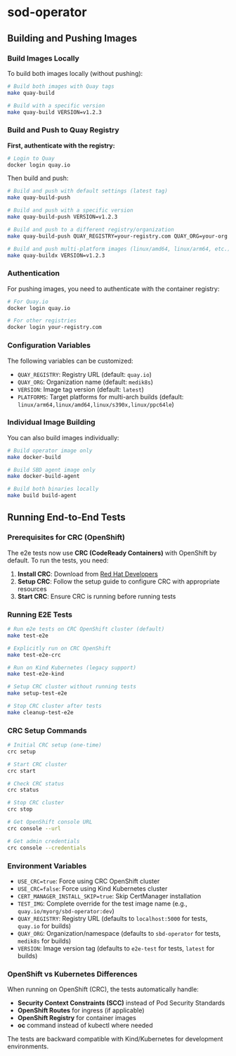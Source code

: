 # sod-operator

## Building and Pushing Images

### Build Images Locally

To build both images locally (without pushing):

```bash
# Build both images with Quay tags
make quay-build

# Build with a specific version
make quay-build VERSION=v1.2.3
```

### Build and Push to Quay Registry

**First, authenticate with the registry:**

```bash
# Login to Quay
docker login quay.io
```

Then build and push:

```bash
# Build and push with default settings (latest tag)
make quay-build-push

# Build and push with a specific version
make quay-build-push VERSION=v1.2.3

# Build and push to a different registry/organization
make quay-build-push QUAY_REGISTRY=your-registry.com QUAY_ORG=your-org VERSION=v1.2.3

# Build and push multi-platform images (linux/amd64, linux/arm64, etc.)
make quay-buildx VERSION=v1.2.3
```

### Authentication

For pushing images, you need to authenticate with the container registry:

```bash
# For Quay.io
docker login quay.io

# For other registries
docker login your-registry.com
```

### Configuration Variables

The following variables can be customized:

- `QUAY_REGISTRY`: Registry URL (default: `quay.io`)
- `QUAY_ORG`: Organization name (default: `medik8s`)
- `VERSION`: Image tag version (default: `latest`)
- `PLATFORMS`: Target platforms for multi-arch builds (default: `linux/arm64,linux/amd64,linux/s390x,linux/ppc64le`)

### Individual Image Building

You can also build images individually:

```bash
# Build operator image only
make docker-build

# Build SBD agent image only
make docker-build-agent

# Build both binaries locally
make build build-agent
```

## Running End-to-End Tests

### Prerequisites for CRC (OpenShift)

The e2e tests now use **CRC (CodeReady Containers)** with OpenShift by default. To run the tests, you need:

1. **Install CRC**: Download from [Red Hat Developers](https://developers.redhat.com/products/codeready-containers/download)
2. **Setup CRC**: Follow the setup guide to configure CRC with appropriate resources
3. **Start CRC**: Ensure CRC is running before running tests

### Running E2E Tests

```bash
# Run e2e tests on CRC OpenShift cluster (default)
make test-e2e

# Explicitly run on CRC OpenShift
make test-e2e-crc

# Run on Kind Kubernetes (legacy support)
make test-e2e-kind

# Setup CRC cluster without running tests
make setup-test-e2e

# Stop CRC cluster after tests
make cleanup-test-e2e
```

### CRC Setup Commands

```bash
# Initial CRC setup (one-time)
crc setup

# Start CRC cluster
crc start

# Check CRC status
crc status

# Stop CRC cluster
crc stop

# Get OpenShift console URL
crc console --url

# Get admin credentials
crc console --credentials
```

### Environment Variables

- `USE_CRC=true`: Force using CRC OpenShift cluster
- `USE_CRC=false`: Force using Kind Kubernetes cluster  
- `CERT_MANAGER_INSTALL_SKIP=true`: Skip CertManager installation
- `TEST_IMG`: Complete override for the test image name (e.g., `quay.io/myorg/sbd-operator:dev`)
- `QUAY_REGISTRY`: Registry URL (defaults to `localhost:5000` for tests, `quay.io` for builds)
- `QUAY_ORG`: Organization/namespace (defaults to `sbd-operator` for tests, `medik8s` for builds)
- `VERSION`: Image version tag (defaults to `e2e-test` for tests, `latest` for builds)

### OpenShift vs Kubernetes Differences

When running on OpenShift (CRC), the tests automatically handle:

- **Security Context Constraints (SCC)** instead of Pod Security Standards
- **OpenShift Routes** for ingress (if applicable)
- **OpenShift Registry** for container images
- **oc** command instead of kubectl where needed

The tests are backward compatible with Kind/Kubernetes for development environments.